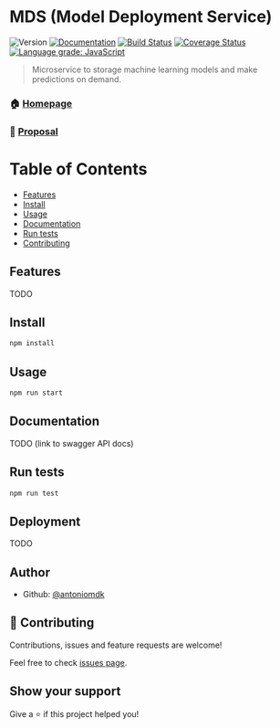 # MDS (Model Deployment Service)
![Version](https://img.shields.io/badge/version-0.0.1-blue.svg?cacheSeconds=2592000) [![Documentation](https://img.shields.io/badge/documentation-yes-brightgreen.svg)](http://www.antoniomolner.com/model-deployment-service/) [![Build Status](https://travis-ci.org/antoniomdk/model-deployment-service.svg?branch=master)](https://travis-ci.org/antoniomdk/model-deployment-service) [![Coverage Status](https://coveralls.io/repos/github/antoniomdk/model-deployment-service/badge.svg?branch=master)](https://coveralls.io/github/antoniomdk/model-deployment-service?branch=master) [![Language grade: JavaScript](https://img.shields.io/lgtm/grade/javascript/g/antoniomdk/model-deployment-service.svg?logo=lgtm&logoWidth=18)](https://lgtm.com/projects/g/antoniomdk/model-deployment-service/context:javascript)

> Microservice to storage machine learning models and make predictions on demand.

### 🏠 [Homepage](http://www.antoniomolner.com/model-deployment-service/)

### 📝 [Proposal](./PROPOSAL.md)


Table of Contents
=================

* [Features](#features)
* [Install](#install)
* [Usage](#usage)
* [Documentation](#documentation)
* [Run tests](#run-tests)
* [Contributing](#-contributing)

## Features

TODO

## Install

```sh
npm install
```

## Usage

```sh
npm run start
```

## Documentation

TODO (link to swagger API docs)

## Run tests

```sh
npm run test
```

## Deployment

TODO

## Author

* Github: [@antoniomdk](https://github.com/antoniomdk)

## 🤝 Contributing

Contributions, issues and feature requests are welcome!

Feel free to check [issues page](https://github.com/antoniomdk/model-deployment-service/issues).

## Show your support

Give a ⭐️ if this project helped you!
